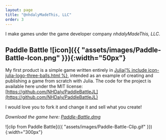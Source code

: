 ```yaml
---
layout: page
title: "@nhdalyMadeThis, LLC"
order: 3
---
```



I make games under the game developer company _nhdalyMadeThis, LLC_.

## Paddle Battle ![icon]({{ "assets/images/Paddle-Battle-Icon.png" }}){:width="50px"}
My first product is a simple game written entirely in [Julia{% include icon-julia-logo-three-balls.html %}](https://github.com/JuliaLang/julia), intended as an example of creating and publishing a game from scratch with Julia. The code for the project is available here under the MIT license:<br>
[https://github.com/NHDaly/PaddleBattleJL](https://github.com/NHDaly/PaddleBattleJL)

I would love you to fork it and change it and sell what you create!

*Download the game here: <a class="download" href="https://github.com/NHDaly/PaddleBattleJL/releases/latest">Paddle-Battle.dmg</a>*

![clip from Paddle Battle]({{ "assets/images/Paddle-Battle-Clip.gif" }}){:width="300px"}

<script src="https://ajax.googleapis.com/ajax/libs/jquery/2.1.1/jquery.min.js"></script>
<script>
function GetLatestReleaseInfo() {
  $.getJSON("https://api.github.com/repos/NHDaly/PaddleBattleJL/releases/latest").done(function(release) {
    var asset = release.assets[0];
    $(".download").attr("href", asset.browser_download_url);
  });
}

GetLatestReleaseInfo();
</script>
